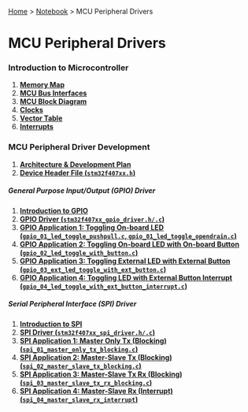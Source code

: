 <a href="../../">Home</a> > <a href="../notebook">Notebook</a> > MCU Peripheral Drivers

# MCU Peripheral Drivers



### Introduction to Microcontroller

1. **<a href="./memory-map">Memory Map</a>**
2. **<a href="./mcu-bus-interfaces">MCU Bus Interfaces</a>**
3. **<a href="./mcu-block-diagram">MCU Block Diagram</a>**
4. **<a href="./clocks">Clocks</a>**
5. **<a href="./vector-table">Vector Table</a>**
6. **<a href="./interrupts">Interrupts</a>**



### MCU Peripheral Driver Development

1. **<a href="./architecture-and-development-plan">Architecture & Development Plan</a>**
1. **<a href="./device-header-file">Device Header File (`stm32f407xx.h`)</a>**

##### General Purpose Input/Output (GPIO) Driver

1. **<a href="./introduction-to-gpio">Introduction to GPIO</a>**
1. **<a href="./gpio-driver">GPIO Driver (`stm32f407xx_gpio_driver.h/.c`)</a>**
1. **<a href="./gpio-application-1">GPIO Application 1: Toggling On-board LED (`gpio_01_led_toggle_pushpull.c`, `gpio_01_led_toggle_opendrain.c`)</a>**
1. **<a href="./gpio-application-2">GPIO Application 2: Toggling On-board LED with On-board Button (`gpio_02_led_toggle_with_button.c`)</a>**
1. **<a href="./gpio-application-3">GPIO Application 3: Toggling External LED with External Button (`gpio_03_ext_led_toggle_with_ext_button.c`)</a>**
1. **<a href="./gpio-application-4">GPIO Application 4: Toggling LED with External Button Interrupt (`gpio_04_led_toggle_with_ext_button_interrupt.c`)</a>**

##### Serial Peripheral Interface (SPI) Driver

1. **<a href="./introduction-to-spi">Introduction to SPI</a>**
1. **<a href="./spi-driver">SPI Driver (`stm32f407xx_spi_driver.h/.c`)</a>**
1. **<a href="./spi-application-1">SPI Application 1: Master Only Tx (Blocking) (`spi_01_master_only_tx_blocking.c`)</a>**
1. **<a href="./spi-application-2">SPI Application 2: Master-Slave Tx (Blocking) (`spi_02_master_slave_tx_blocking.c`)</a>**
1. **<a href="./spi-application-3">SPI Application 3: Master-Slave Tx Rx (Blocking) (`spi_03_master_slave_tx_rx_blocking.c`)</a>**
1. **<a href="./spi-application-4">SPI Application 4: Master-Slave Rx (Interrupt) (`spi_04_master_slave_rx_interrupt`)</a>**

